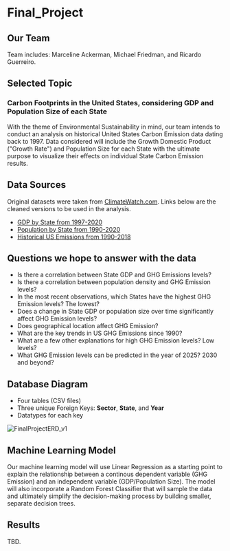 # Final_Project

## Our Team

Team includes: Marceline Ackerman, Michael Friedman, and Ricardo Guerreiro.

## Selected Topic

### Carbon Footprints in the United States, considering GDP and Population Size of each State

With the theme of Environmental Sustainability in mind, our team intends to conduct an analysis on historical United States Carbon Emission data dating back to 1997. Data considered will include the Growth Domestic Product ("Growth Rate") and Population Size for each State with the ultimate purpose to visualize their effects on individual State Carbon Emission results.

## Data Sources

Original datasets were taken from [ClimateWatch.com](https://www.climatewatchdata.org/). Links below are the cleaned versions to be used in the analysis.

 - [GDP by State from 1997-2020](https://github.com/Michaelfr22/Final_Project/blob/main/Resources/US_GDPbyState_Cleaned.csv)
 - [Population by State from 1990-2020](https://github.com/Michaelfr22/Final_Project/blob/main/Resources/US_PopbyState_Cleaned.csv)
 - [Historical US Emissions from 1990-2018](https://github.com/Michaelfr22/Final_Project/blob/main/Resources/clean_us_historical_emissions.csv)
 
## Questions we hope to answer with the data

 - Is there a correlation between State GDP and GHG Emissions levels?
 - Is there a correlation between population density and GHG Emission levels?
 - In the most recent observations, which States have the highest GHG Emission levels? The lowest?
 - Does a change in State GDP or population size over time significantly affect GHG Emission levels?
 - Does geographical location affect GHG Emission?
 - What are the key trends in US GHG Emissions since 1990?
 - What are a few other explanations for high GHG Emission levels? Low levels?
 - What GHG Emission levels can be predicted in the year of 2025? 2030 and beyond?

## Database Diagram

 - Four tables (CSV files) 
 - Three unique Foreign Keys: **Sector**, **State**, and **Year**
 - Datatypes for each key

![FinalProjectERD_v1](https://user-images.githubusercontent.com/102773052/185803655-dafb3c2a-9216-4669-920f-30a2d3e2e4f3.png)

## Machine Learning Model

Our machine learning model will use Linear Regression as a starting point to explain the relationship between a continous dependent variable (GHG Emission) and an independent variable (GDP/Population Size). The model will also incorporate a Random Forest Classifier that will sample the data and ultimately simplify the decision-making process by building smaller, separate decision trees.

## Results

TBD.
